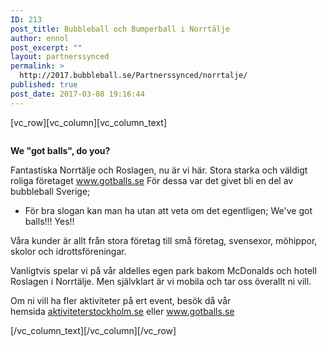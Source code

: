 ```yaml
---
ID: 213
post_title: Bubbleball och Bumperball i Norrtälje
author: ennol
post_excerpt: ""
layout: partnerssynced
permalink: >
  http://2017.bubbleball.se/Partnerssynced/norrtalje/
published: true
post_date: 2017-03-08 19:16:44
---
```

[vc_row][vc_column][vc_column_text]
<div id="block_container_92316554" class="block_container presentation_image_block">
<div id="block_92316554">
<div class="h24_normal_text">
<div class="h24_image_block_align h24_image_block_align_left "><a class="h24-js-iv" title="" href="http://dst15js82dk7j.cloudfront.net/183390/52662830-xLRZS.jpg"><img id="block_img_92316554" class="presentation_image_block_image" title="" src="http://dst15js82dk7j.cloudfront.net/183390/52662829-txnDC.jpg" alt="" /></a></div>
</div>
</div>
</div>
<div id="block_container_92316553" class="block_container standard_text_block text_block">
<div id="block_92316553">
<div id="block_92316553_text_content" class="text_content">

<strong>We "got balls", do you?</strong>

Fantastiska Norrtälje och Roslagen, nu är vi här. Stora starka och väldigt roliga företaget www.gotballs.se
För dessa var det givet bli en del av bubbleball Sverige;
- För bra slogan kan man ha utan att veta om det egentligen; We've got balls!!! Yes!!

Våra kunder är allt från stora företag till små företag, svensexor, möhippor, skolor och idrottsföreningar.

Vanligtvis spelar vi på vår aldelles egen park bakom McDonalds och hotell Roslagen i Norrtälje.
Men självklart är vi mobila och tar oss överallt ni vill.

Om ni vill ha fler aktiviteter på ert event, besök då vår hemsida <a href="http://www.aktiviteterstockholm.se/" target="_blank" rel="noopener">aktiviteterstockholm.se</a> eller <a href="http://www.gotballs.se/" target="_blank" rel="noopener">www.gotballs.se</a>

</div>
</div>
</div>
[/vc_column_text][/vc_column][/vc_row]